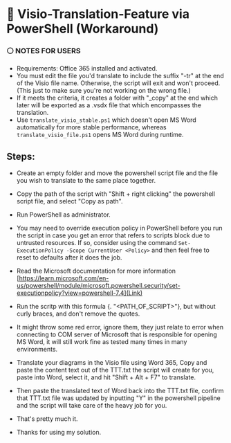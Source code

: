 # 🔷 Visio-Translation-Feature via PowerShell (Workaround)

### ⚪ NOTES FOR USERS

- Requirements: Office 365 installed and activated. 
- You must edit the file you'd translate to include the suffix "-tr" at the end of the Visio file name. Otherwise, the script will exit and won't proceed. (This just to make sure you're not working on the wrong file.)
- If it meets the criteria, it creates a folder with "_copy" at the end which later will be exported as a .vsdx file that which encompasses the translation.
- Use `translate_visio_stable.ps1` which doesn't open MS Word automatically for more stable performance, whereas `translate_visio_file.ps1` opens MS Word during runtime.

## Steps:

- Create an empty folder and move the powershell script file and the file you wish to translate to the same place together.
- Copy the path of the script with "Shift + right clicking" the powershell script file, and select "Copy as path".
- Run PowerShell as administrator.
- You may need to override execution policy in PowerShell before you run the script in case you get an error that refers to scripts block due to untrusted resources. If so, consider using the command `Set-ExecutionPolicy -Scope CurrentUser <Policy>` and then feel free to reset to defaults after it does the job.
- Read the Microsoft documentation for more information [https://learn.microsoft.com/en-us/powershell/module/microsoft.powershell.security/set-executionpolicy?view=powershell-7.4](Link)

  
- Run the scritp with this formula {. "<PATH_OF_SCRIPT>"}, but without curly braces, and don't remove the quotes.
- It might throw some red error, ignore them, they just relate to error when connecting to COM server of Microsoft that is responsible for opening MS Word, it will still work fine as tested many times in many environments.

- Translate your diagrams in the Visio file using Word 365, Copy and paste the content text out of the TTT.txt the script will create for you, paste into Word, select it, and hit "Shift + Alt + F7" to translate.
- Then paste the translated text of Word back into the TTT.txt file, confirm that TTT.txt file was updated by inputting "Y" in the powershell pipeline and the script will take care of the heavy job for you.

- That's pretty much it.
- Thanks for using my solution.
